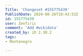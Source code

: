 ```yaml
---
Title: 'Changeset #155775439'
PublishDate: 2024-08-26T10:43:53Z
id: 155775439
user: Zenfiric
comment: 'Add #wikidata'
created_by: iD 2.30.2
tags:
- Montenegro

---
```

